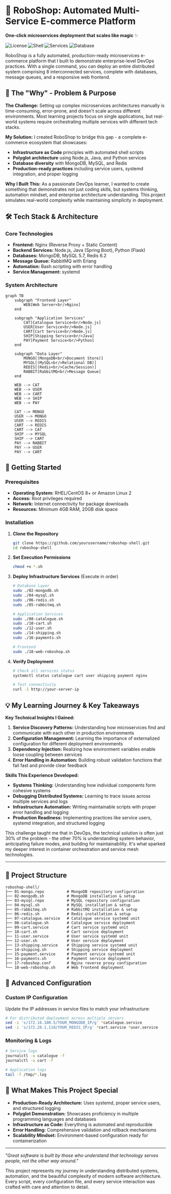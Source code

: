 # 🚀 RoboShop: Automated Multi-Service E-commerce Platform

**One-click microservices deployment that scales like magic** ✨

![License](https://img.shields.io/badge/license-MIT-blue.svg)
![Shell](https://img.shields.io/badge/shell-bash-green.svg)
![Services](https://img.shields.io/badge/services-8-orange.svg)
![Database](https://img.shields.io/badge/database-MongoDB%20%7C%20MySQL%20%7C%20Redis-red.svg)

RoboShop is a fully automated, production-ready microservices e-commerce platform that I built to demonstrate enterprise-level DevOps practices. With a single command, you can deploy an entire distributed system comprising 8 interconnected services, complete with databases, message queues, and a responsive web frontend.

## 🎯 The "Why" - Problem & Purpose

**The Challenge:** Setting up complex microservices architectures manually is time-consuming, error-prone, and doesn't scale across different environments. Most learning projects focus on single applications, but real-world systems require orchestrating multiple services with different tech stacks.

**My Solution:** I created RoboShop to bridge this gap - a complete e-commerce ecosystem that showcases:
- **Infrastructure as Code** principles with automated shell scripts
- **Polyglot architecture** using Node.js, Java, and Python services
- **Database diversity** with MongoDB, MySQL, and Redis
- **Production-ready practices** including service users, systemd integration, and proper logging

**Why I Built This:** As a passionate DevOps learner, I wanted to create something that demonstrates not just coding skills, but systems thinking, automation mindset, and enterprise architecture understanding. This project simulates real-world complexity while maintaining simplicity in deployment.

## 🛠️ Tech Stack & Architecture

### Core Technologies
- **Frontend:** Nginx (Reverse Proxy + Static Content)
- **Backend Services:** Node.js, Java (Spring Boot), Python (Flask)
- **Databases:** MongoDB, MySQL 5.7, Redis 6.2
- **Message Queue:** RabbitMQ with Erlang
- **Automation:** Bash scripting with error handling
- **Service Management:** systemd

### System Architecture

```mermaid
graph TB
    subgraph "Frontend Layer"
        WEB[Web Server<br/>Nginx]
    end
    
    subgraph "Application Services"
        CAT[Catalogue Service<br/>Node.js]
        USER[User Service<br/>Node.js]
        CART[Cart Service<br/>Node.js]
        SHIP[Shipping Service<br/>Java]
        PAY[Payment Service<br/>Python]
    end
    
    subgraph "Data Layer"
        MONGO[(MongoDB<br/>Document Store)]
        MYSQL[(MySQL<br/>Relational DB)]
        REDIS[(Redis<br/>Cache/Session)]
        RABBIT[RabbitMQ<br/>Message Queue]
    end
    
    WEB --> CAT
    WEB --> USER
    WEB --> CART
    WEB --> SHIP
    WEB --> PAY
    
    CAT --> MONGO
    USER --> MONGO
    USER --> REDIS
    CART --> REDIS
    CART --> CAT
    SHIP --> MYSQL
    SHIP --> CART
    PAY --> RABBIT
    PAY --> USER
    PAY --> CART
```

## 🚀 Getting Started

### Prerequisites
- **Operating System:** RHEL/CentOS 8+ or Amazon Linux 2
- **Access:** Root privileges required
- **Network:** Internet connectivity for package downloads
- **Resources:** Minimum 4GB RAM, 20GB disk space

### Installation

1. **Clone the Repository**
   ```bash
   git clone https://github.com/yourusername/roboshop-shell.git
   cd roboshop-shell
   ```

2. **Set Execution Permissions**
   ```bash
   chmod +x *.sh
   ```

3. **Deploy Infrastructure Services** (Execute in order)
   ```bash
   # Database Layer
   sudo ./02-mongodb.sh
   sudo ./04-mysql.sh
   sudo ./06-redis.sh
   sudo ./05-rabbitmq.sh
   
   # Application Services
   sudo ./08-catalogue.sh
   sudo ./10-cart.sh
   sudo ./12-user.sh
   sudo ./14-shipping.sh
   sudo ./16-payments.sh
   
   # Frontend
   sudo ./18-web-roboshop.sh
   ```

4. **Verify Deployment**
   ```bash
   # Check all services status
   systemctl status catalogue cart user shipping payment nginx
   
   # Test connectivity
   curl -I http://your-server-ip
   ```
   
## 💡 My Learning Journey & Key Takeaways

**Key Technical Insights I Gained:**

1. **Service Discovery Patterns:** Understanding how microservices find and communicate with each other in production environments
2. **Configuration Management:** Learning the importance of externalized configuration for different deployment environments
3. **Dependency Injection:** Realizing how environment variables enable loose coupling between services
4. **Error Handling in Automation:** Building robust validation functions that fail fast and provide clear feedback

**Skills This Experience Developed:**
- **Systems Thinking:** Understanding how individual components form cohesive systems
- **Debugging Distributed Systems:** Learning to trace issues across multiple services and logs
- **Infrastructure Automation:** Writing maintainable scripts with proper error handling and logging
- **Production Readiness:** Implementing practices like service users, systemd integration, and structured logging

This challenge taught me that in DevOps, the technical solution is often just 30% of the problem - the other 70% is understanding system behavior, anticipating failure modes, and building for maintainability. It's what sparked my deeper interest in container orchestration and service mesh technologies.

---

## 📁 Project Structure

```
roboshop-shell/
├── 01-mongo.repo          # MongoDB repository configuration
├── 02-mongodb.sh          # MongoDB installation & setup
├── 03-mysql.repo          # MySQL repository configuration  
├── 04-mysql.sh            # MySQL installation & setup
├── 05-rabbitmq.sh         # RabbitMQ installation & setup
├── 06-redis.sh            # Redis installation & setup
├── 07-catalogue.service   # Catalogue service systemd unit
├── 08-catalogue.sh        # Catalogue service deployment
├── 09-cart.service        # Cart service systemd unit
├── 10-cart.sh             # Cart service deployment
├── 11-user.service        # User service systemd unit
├── 12-user.sh             # User service deployment
├── 13-shipping.service    # Shipping service systemd unit
├── 14-shipping.sh         # Shipping service deployment
├── 15-payment.service     # Payment service systemd unit
├── 16-payments.sh         # Payment service deployment
├── 17-roboshop.conf       # Nginx reverse proxy configuration
└── 18-web-roboshop.sh     # Web frontend deployment
```

## 🔧 Advanced Configuration

### Custom IP Configuration
Update the IP addresses in service files to match your infrastructure:

```bash
# For distributed deployment across multiple servers
sed -i 's/172.16.100.5/YOUR_MONGODB_IP/g' *catalogue.service
sed -i 's/172.20.1.110/YOUR_REDIS_IP/g' *cart.service *user.service
```

### Monitoring & Logs
```bash
# Service logs
journalctl -u catalogue -f
journalctl -u cart -f

# Application logs
tail -f /tmp/*.log
```

## 🎯 What Makes This Project Special

- **Production-Ready Architecture:** Uses systemd, proper service users, and structured logging
- **Polyglot Demonstration:** Showcases proficiency in multiple programming languages and databases
- **Infrastructure as Code:** Everything is automated and reproducible
- **Error Handling:** Comprehensive validation and rollback mechanisms
- **Scalability Mindset:** Environment-based configuration ready for containerization

---

*"Great software is built by those who understand that technology serves people, not the other way around."* 

This project represents my journey in understanding distributed systems, automation, and the beautiful complexity of modern software architecture. Every script, every configuration file, and every service interaction was crafted with care and attention to detail.